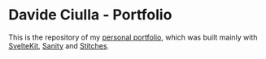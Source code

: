 # Davide Ciulla - Portfolio

This is the repository of my [personal portfolio](https://www.davideciulla.com/), which was built mainly with [SvelteKit](https://kit.svelte.dev/), [Sanity](https://www.sanity.io/) and [Stitches](https://stitches.dev/).
